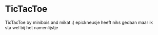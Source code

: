 # TicTacToe

TicTacToe by minibois and mikat :)
epickneusje heeft niks gedaan maar ik sta wel bij het namenlijstje
